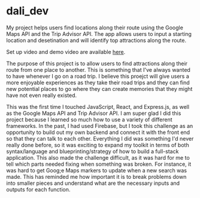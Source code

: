 # dali_dev
 
My project helps users find locations along their route using the Google Maps API and the Trip Advisor API. The app allows users to input a starting location and desetination and will identify top attractions along the route. 

Set up video and demo video are available [here](https://drive.google.com/drive/folders/1duvmP0HBR5ZXr4GiEpDBlCajIjSqmvUU?usp=drive_link).

The purpose of this project is to allow users to find attractions along their route from one place to another. This is something that I've always wanted to have whenever I go on a road trip. I believe this proejct will give users a more enjoyable experiences as they take their road trips and they can find new potential places to go where they can create memories that they might have not even really existed.

This was the first time I touched JavaScript, React, and Express.js, as well as the Google Maps API and Trip Advisor API. I am super glad I did this project because I learned so much how to use a variety of different frameworks. In the past, I had used Firebase, but I took this challenge as an opportunity to build out my own backend and connect it with the front end so that they can talk to each other. Everything I did was something I'd never really done before, so it was exciting to expand my toolkit in terms of both syntax/language and blueprinting/strategy of how to build a full-stack application. This also made the challenge difficult, as it was hard for me to tell which parts needed fixing when something was broken. For instance, it was hard to get Goog;e Maps markers to update when a new search was made. This has reminded me how important it is to break problems down into smaller pieces and understand what are the necessary inputs and outputs for each function.
